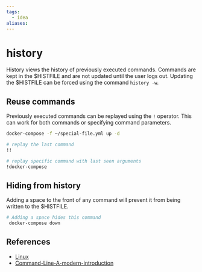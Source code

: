 ```yaml
---
tags:
  - idea
aliases:
---
```


# history

History views the history of previously executed commands. Commands are kept in the $HISTFILE and are not updated until the user logs out. Updating the $HISTFILE can be forced using the command `history -w`.

## Reuse commands

Previously executed commands can be replayed using the `!` operator. This can work for both commands or specifying command parameters.

```bash
docker-compose -f ~/special-file.yml up -d

# replay the last command
!!

# replay specific command with last seen arguments
!docker-compose
```

## Hiding from history

Adding a space to the front of any command will prevent it from being written to the $HISTFILE.

```bash
# Adding a space hides this command
 docker-compose down
```

## References

- [Linux](Linux.md)
- [Command-Line-A-modern-introduction](Command-Line-A-modern-introduction.md)
